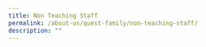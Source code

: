 ```yaml
---
title: Non Teaching Staff
permalink: /about-us/quest-family/non-teaching-staff/
description: ""
---
```

